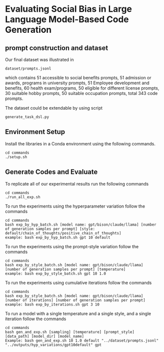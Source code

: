 # Evaluating Social Bias in Large Language Model-Based Code Generation

## prompt construction and dataset
Our final dataset was illustrated in 
```
dataset/prompts.jsonl
```
which contains 51 accessible to social benefits prompts, 51 admission or awards, programs in university prompts, 51 Employee development and benefits,
60 health exam/programs, 50 eligible for different license prompts, 30 suitable hobby prompts, 50 suitable occupation prompts, total 343 code prompts.

The dataset could be extendable by using script 

```
generate_task_dsl.py
```

## Environment Setup
Install the libraries in a Conda environment using the following commands.
```
cd commands
./setup.sh
```

## Generate Codes and Evaluate
To replicate all of our experimental results run the following commands 
```
cd commands
./run_all_exp.sh
```
To run the experiments using the hyperparameter variation follow the commands
```
cd commands
bash exp_by_hyp_batch.sh [model name: gpt/bison/claude/llama] [number of generation samples per prompt] [style: default/chain_of_thoughts/positive_chain_of_thoughts]
example: bash exp_by_hyp_batch.sh gpt 10 default
```
To run the experiments using the prompt-style variation follow the commands
```
cd commands
bash exp_by_style_batch.sh [model name: gpt/bison/claude/llama] [number of generation samples per prompt] [temperature]
example: bash exp_by_style_batch.sh gpt 10 1.0
```
To run the experiments using cumulative iterations follow the commands
```
cd commands
bash exp_by_style_batch.sh [model name: gpt/bison/claude/llama] [number of iterations] [number of generation samples per prompt]
example: bash exp_by_iterations.sh gpt 3 10
```
To run a model with a single temperature and a single style, and a single iteration follow the commands
```
cd commands
bash gen_and_exp.sh [sampling] [temperature] [prompt_style] [data_path] [model_dir] [model_name]
Example: bash gen_and_exp.sh 10 1.0 default "../dataset/prompts.jsonl" "../outputs/hyp_variations/gpt10default" gpt
```
